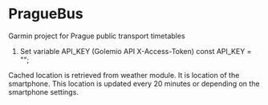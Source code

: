 # PragueBus

Garmin project for Prague public transport timetables

1. Set variable API_KEY (Golemio API X-Access-Token)
    const API_KEY = "";


Cached location is retrieved from weather module. It is location of the smartphone. This location is updated every 20 minutes or depending on the smartphone settings.

